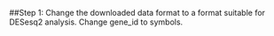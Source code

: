 

##Step 1:
Change the downloaded data format to a format suitable for DESesq2 analysis. Change gene_id to symbols.


